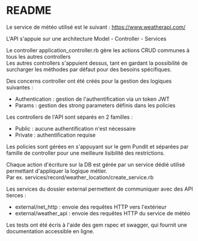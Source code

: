 # README

Le service de météo utilisé est le suivant : https://www.weatherapi.com/   

L'API s'appuie sur une architecture Model - Controller - Services   

Le controller application_controller.rb gère les actions CRUD communes à tous les autres controllers   
Les autres controllers s'appuient dessus, tant en gardant la possibilité de surcharger les méthodes par défaut
pour des besoins spécifiques.

Des concerns controller ont été créés pour la gestion des logiques suivantes :
- Authentication : gestion de l'authentification via un token JWT
- Params : gestion des strong parameters définis dans les policies

Les controllers de l'API sont séparés en 2 familles : 
- Public : aucune authentification n'est nécessaire
- Private : authentification requise

Les policies sont gérées en s'appuyant sur le gem Pundit et séparées par famille de controller
pour une meilleure lisibilité des restrictions.

Chaque action d'écriture sur la DB est gérée par un service dédié utilisé permettant d'appliquer 
la logique métier.   
Par ex. services/record/weather_location/create_service.rb   

Les services du dossier external permettent de communiquer avec des API tierces : 
- external/net_http : envoie des requêtes HTTP vers l'extérieur
- external/weather_api : envoie des requêtes HTTP du service de météo

Les tests ont été écris à l'aide des gem rspec et swagger, qui fournit une documentation accessible en ligne.
